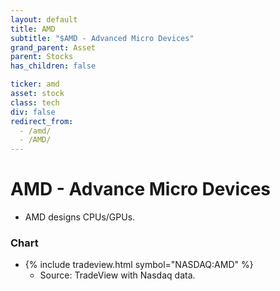 ```yaml
---
layout: default
title: AMD
subtitle: "$AMD - Advanced Micro Devices"
grand_parent: Asset
parent: Stocks
has_children: false

ticker: amd
asset: stock
class: tech
div: false
redirect_from:
  - /amd/
  - /AMD/
---
```

# AMD - Advance Micro Devices
- AMD designs CPUs/GPUs.

### Chart
- {% include tradeview.html symbol="NASDAQ:AMD" %}
	- Source: TradeView with Nasdaq data.